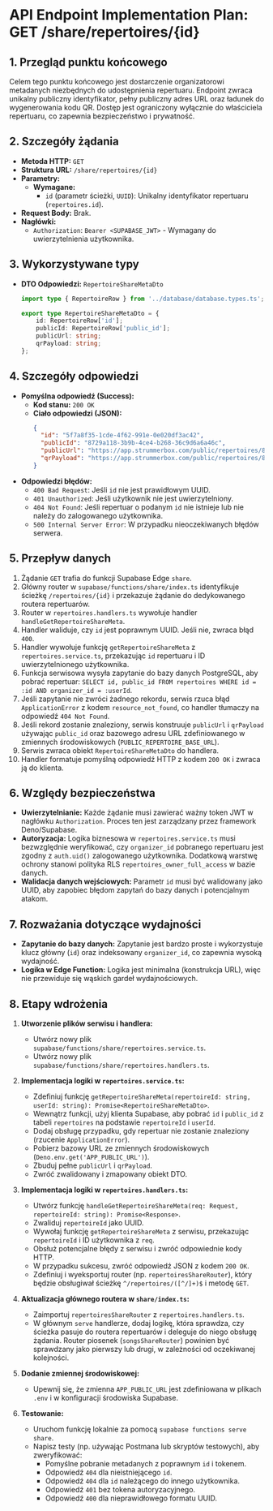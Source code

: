 # API Endpoint Implementation Plan: GET /share/repertoires/{id}

## 1. Przegląd punktu końcowego
Celem tego punktu końcowego jest dostarczenie organizatorowi metadanych niezbędnych do udostępnienia repertuaru. Endpoint zwraca unikalny publiczny identyfikator, pełny publiczny adres URL oraz ładunek do wygenerowania kodu QR. Dostęp jest ograniczony wyłącznie do właściciela repertuaru, co zapewnia bezpieczeństwo i prywatność.

## 2. Szczegóły żądania
- **Metoda HTTP:** `GET`
- **Struktura URL:** `/share/repertoires/{id}`
- **Parametry:**
  - **Wymagane:**
    - `id` (parametr ścieżki, `UUID`): Unikalny identyfikator repertuaru (`repertoires.id`).
- **Request Body:** Brak.
- **Nagłówki:**
    - `Authorization`: `Bearer <SUPABASE_JWT>` - Wymagany do uwierzytelnienia użytkownika.

## 3. Wykorzystywane typy
- **DTO Odpowiedzi:** `RepertoireShareMetaDto`
  ```typescript
  import type { RepertoireRow } from '../database/database.types.ts';

  export type RepertoireShareMetaDto = {
      id: RepertoireRow['id'];
      publicId: RepertoireRow['public_id'];
      publicUrl: string;
      qrPayload: string;
  };
  ```

## 4. Szczegóły odpowiedzi
- **Pomyślna odpowiedź (Success):**
  - **Kod stanu:** `200 OK`
  - **Ciało odpowiedzi (JSON):**
    ```json
    {
      "id": "5f7a8f35-1cde-4f62-991e-0e020df3ac42",
      "publicId": "8729a118-3b9b-4ce4-b268-36c9d6a6a46c",
      "publicUrl": "https://app.strummerbox.com/public/repertoires/8729a118-3b9b-4ce4-b268-36c9d6a6a46c",
      "qrPayload": "https://app.strummerbox.com/public/repertoires/8729a118-3b9b-4ce4-b268-36c9d6a6a46c"
    }
    ```
- **Odpowiedzi błędów:**
  - `400 Bad Request`: Jeśli `id` nie jest prawidłowym UUID.
  - `401 Unauthorized`: Jeśli użytkownik nie jest uwierzytelniony.
  - `404 Not Found`: Jeśli repertuar o podanym `id` nie istnieje lub nie należy do zalogowanego użytkownika.
  - `500 Internal Server Error`: W przypadku nieoczekiwanych błędów serwera.

## 5. Przepływ danych
1.  Żądanie `GET` trafia do funkcji Supabase Edge `share`.
2.  Główny router w `supabase/functions/share/index.ts` identyfikuje ścieżkę `/repertoires/{id}` i przekazuje żądanie do dedykowanego routera repertuarów.
3.  Router w `repertoires.handlers.ts` wywołuje handler `handleGetRepertoireShareMeta`.
4.  Handler waliduje, czy `id` jest poprawnym UUID. Jeśli nie, zwraca błąd `400`.
5.  Handler wywołuje funkcję `getRepertoireShareMeta` z `repertoires.service.ts`, przekazując `id` repertuaru i ID uwierzytelnionego użytkownika.
6.  Funkcja serwisowa wysyła zapytanie do bazy danych PostgreSQL, aby pobrać repertuar: `SELECT id, public_id FROM repertoires WHERE id = :id AND organizer_id = :userId`.
7.  Jeśli zapytanie nie zwróci żadnego rekordu, serwis rzuca błąd `ApplicationError` z kodem `resource_not_found`, co handler tłumaczy na odpowiedź `404 Not Found`.
8.  Jeśli rekord zostanie znaleziony, serwis konstruuje `publicUrl` i `qrPayload` używając `public_id` oraz bazowego adresu URL zdefiniowanego w zmiennych środowiskowych (`PUBLIC_REPERTOIRE_BASE_URL`).
9.  Serwis zwraca obiekt `RepertoireShareMetaDto` do handlera.
10. Handler formatuje pomyślną odpowiedź HTTP z kodem `200 OK` i zwraca ją do klienta.

## 6. Względy bezpieczeństwa
- **Uwierzytelnianie:** Każde żądanie musi zawierać ważny token JWT w nagłówku `Authorization`. Proces ten jest zarządzany przez framework Deno/Supabase.
- **Autoryzacja:** Logika biznesowa w `repertoires.service.ts` musi bezwzględnie weryfikować, czy `organizer_id` pobranego repertuaru jest zgodny z `auth.uid()` zalogowanego użytkownika. Dodatkową warstwę ochrony stanowi polityka RLS `repertoires_owner_full_access` w bazie danych.
- **Walidacja danych wejściowych:** Parametr `id` musi być walidowany jako UUID, aby zapobiec błędom zapytań do bazy danych i potencjalnym atakom.

## 7. Rozważania dotyczące wydajności
- **Zapytanie do bazy danych:** Zapytanie jest bardzo proste i wykorzystuje klucz główny (`id`) oraz indeksowany `organizer_id`, co zapewnia wysoką wydajność.
- **Logika w Edge Function:** Logika jest minimalna (konstrukcja URL), więc nie przewiduje się wąskich gardeł wydajnościowych.

## 8. Etapy wdrożenia
1.  **Utworzenie plików serwisu i handlera:**
    -   Utwórz nowy plik `supabase/functions/share/repertoires.service.ts`.
    -   Utwórz nowy plik `supabase/functions/share/repertoires.handlers.ts`.

2.  **Implementacja logiki w `repertoires.service.ts`:**
    -   Zdefiniuj funkcję `getRepertoireShareMeta(repertoireId: string, userId: string): Promise<RepertoireShareMetaDto>`.
    -   Wewnątrz funkcji, użyj klienta Supabase, aby pobrać `id` i `public_id` z tabeli `repertoires` na podstawie `repertoireId` i `userId`.
    -   Dodaj obsługę przypadku, gdy repertuar nie zostanie znaleziony (rzucenie `ApplicationError`).
    -   Pobierz bazowy URL ze zmiennych środowiskowych (`Deno.env.get('APP_PUBLIC_URL')`).
    -   Zbuduj pełne `publicUrl` i `qrPayload`.
    -   Zwróć zwalidowany i zmapowany obiekt DTO.

3.  **Implementacja logiki w `repertoires.handlers.ts`:**
    -   Utwórz funkcję `handleGetRepertoireShareMeta(req: Request, repertoireId: string): Promise<Response>`.
    -   Zwaliduj `repertoireId` jako UUID.
    -   Wywołaj funkcję `getRepertoireShareMeta` z serwisu, przekazując `repertoireId` i ID użytkownika z `req`.
    -   Obsłuż potencjalne błędy z serwisu i zwróć odpowiednie kody HTTP.
    -   W przypadku sukcesu, zwróć odpowiedź JSON z kodem `200 OK`.
    -   Zdefiniuj i wyeksportuj router (np. `repertoiresShareRouter`), który będzie obsługiwał ścieżkę `^/repertoires/([^/]+)$` i metodę `GET`.

4.  **Aktualizacja głównego routera w `share/index.ts`:**
    -   Zaimportuj `repertoiresShareRouter` z `repertoires.handlers.ts`.
    -   W głównym `serve` handlerze, dodaj logikę, która sprawdza, czy ścieżka pasuje do routera repertuarów i deleguje do niego obsługę żądania. Router piosenek (`songsShareRouter`) powinien być sprawdzany jako pierwszy lub drugi, w zależności od oczekiwanej kolejności.

5.  **Dodanie zmiennej środowiskowej:**
    -   Upewnij się, że zmienna `APP_PUBLIC_URL` jest zdefiniowana w plikach `.env` i w konfiguracji środowiska Supabase.

6.  **Testowanie:**
    -   Uruchom funkcję lokalnie za pomocą `supabase functions serve share`.
    -   Napisz testy (np. używając Postmana lub skryptów testowych), aby zweryfikować:
        -   Pomyślne pobranie metadanych z poprawnym `id` i tokenem.
        -   Odpowiedź `404` dla nieistniejącego `id`.
        -   Odpowiedź `404` dla `id` należącego do innego użytkownika.
        -   Odpowiedź `401` bez tokena autoryzacyjnego.
        -   Odpowiedź `400` dla nieprawidłowego formatu UUID.

